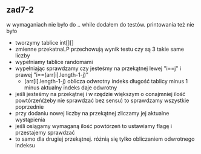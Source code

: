 ## zad7-2

w wymaganiach nie było do .. while dodałem do testów.
printowania też nie było

- tworzymy tablice int[][]
- zmienne przekatnaLP przechowują wynik testu czy są 3 takie same liczby
- wypełniamy tablice randomami
- wypełniając sprawdzamy czy jesteśmy na przekątnej lewej "i==j" i prawej "i==(arr[i].length-1-j)"
    - (arr[i].length-1-j) oblicza odwrotny indeks długość tablicy  minus 1 minus aktualny indeks daje odwrotny
- jeśli jesteśmy na przekątnej i w rzędzie większym o conajmniej ilość powtórzeń(żeby nie sprawdzać bez sensu) to sprawdzamy wszystkie poprzednie
- przy dodaniu nowej liczby na przekątnej zliczamy jej aktualne wystąpienia
- jeśli osiągamy wymaganą ilość powtórzeń to ustawiamy flagę i przestajemy sprawdzać
- to samo dla drugiej przekątnej. różnią się tylko obliczaniem odwrotnego indeksu
